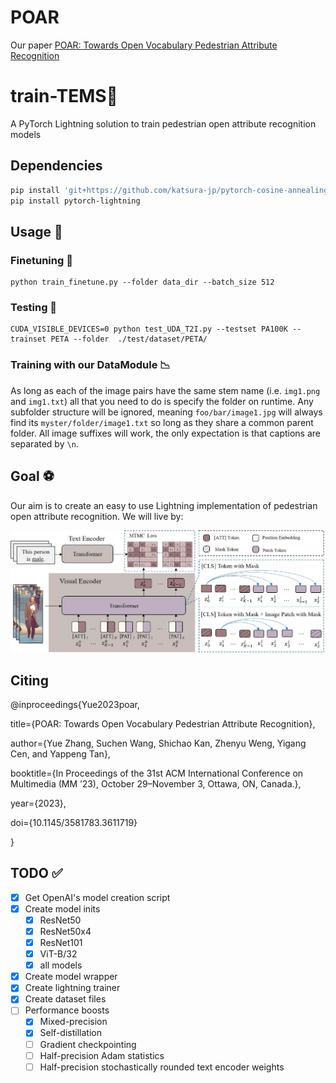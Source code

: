 # POAR
Our paper [POAR: Towards Open Vocabulary Pedestrian Attribute Recognition](https://arxiv.org/abs/2303.14643)

# train-TEMS📎

A PyTorch Lightning solution to train pedestrian open attribute recognition models

## Dependencies
```bash
pip install 'git+https://github.com/katsura-jp/pytorch-cosine-annealing-with-warmup'
pip install pytorch-lightning
```
 
## Usage 🚂

### Finetuning 🚆

```
python train_finetune.py --folder data_dir --batch_size 512
```
 
### Testing 🚆

```
CUDA_VISIBLE_DEVICES=0 python test_UDA_T2I.py --testset PA100K --trainset PETA --folder  ./test/dataset/PETA/
```

### Training with our DataModule 📉

As long as each of the image pairs have the same stem name (i.e. `img1.png` and `img1.txt`) all that you need to do is specify the folder on runtime. Any subfolder structure will be ignored, meaning `foo/bar/image1.jpg` will always find its `myster/folder/image1.txt` so long as they share a common parent folder. All image suffixes will work, the only expectation is that captions are separated by `\n`.


## Goal ⚽

Our aim is to create an easy to use Lightning implementation of pedestrian open attribute recognition. We will live by:

<p align="center">
    <img src="framework.jpg" alt="TEMS Framework Image">
</p>

## Citing
@inproceedings{Yue2023poar,  

  title={POAR: Towards Open Vocabulary Pedestrian Attribute Recognition},  
  
  author={Yue Zhang, Suchen Wang, Shichao Kan, Zhenyu Weng, Yigang Cen, and Yappeng Tan},  
  
  booktitle={In Proceedings of the 31st ACM International Conference on Multimedia (MM ’23), October 29–November 3, Ottawa, ON, Canada.},  
  
  year={2023},  
  
  doi={10.1145/3581783.3611719}  
  
}

## TODO ✅

- [x] Get OpenAI's model creation script
- [x] Create model inits
  - [x] ResNet50
  - [x] ResNet50x4
  - [x] ResNet101
  - [x] ViT-B/32
  - [x] all models
- [x] Create model wrapper
- [x] Create lightning trainer
- [x] Create dataset files 
- [ ] Performance boosts
  - [x] Mixed-precision
  - [x] Self-distillation
  - [ ] Gradient checkpointing
  - [ ] Half-precision Adam statistics
  - [ ] Half-precision stochastically rounded text encoder weights
